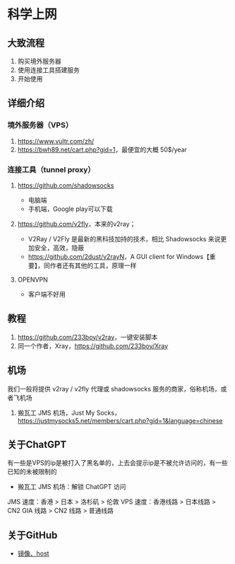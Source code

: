 # 科学上网

## 大致流程

1. 购买境外服务器
2. 使用连接工具搭建服务
3. 开始使用

## 详细介绍

### 境外服务器（VPS）

1. <https://www.vultr.com/zh/>
2. <https://bwh89.net/cart.php?gid=1>，最便宜的大概 50$/year

### 连接工具（tunnel proxy）

1. <https://github.com/shadowsocks>
    - 电脑端
    - 手机端，Google play可以下载

2. <https://github.com/v2fly>，本来的v2ray；
    - V2Ray / V2Fly 是最新的黑科技加持的技术，相比 Shadowsocks 来说更加安全，高效，隐蔽
    - <https://github.com/2dust/v2rayN>，A GUI client for Windows【重要】，同作者还有其他的工具，原理一样

3. OPENVPN
    - 客户端不好用

## 教程

1. <https://github.com/233boy/v2ray>，一键安装脚本
2. 同一个作者，Xray，<https://github.com/233boy/Xray>

## 机场

我们一般将提供 v2ray / v2fly 代理或 shadowsocks 服务的商家，俗称机场，或者飞机场

1. 搬瓦工 JMS 机场，Just My Socks，<https://justmysocks5.net/members/cart.php?gid=1&language=chinese>


## 关于ChatGPT

有一些是VPS的ip是被打入了黑名单的，上去会提示ip是不被允许访问的，有一些已知的未被限制的

- 搬瓦工 JMS 机场：解锁 ChatGPT 访问

JMS 速度：香港 > 日本 > 洛杉矶 > 伦敦
VPS 速度：香港线路 > 日本线路 > CN2 GIA 线路 > CN2 线路 > 普通线路

## 关于GitHub

- [镜像、host](https://github.com/Alvin9999/new-pac/wiki/%E4%B8%8D%E7%BF%BB%E5%A2%99%E4%B8%8Agithub)